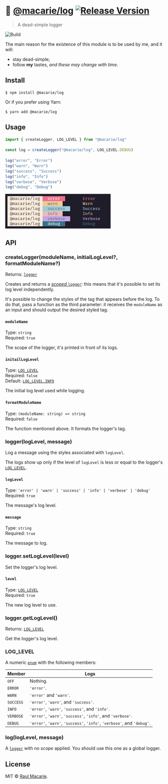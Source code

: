# 🍕 [@macarie/log](https://github.com/macarie/log) [![Release Version](https://img.shields.io/npm/v/macarie/log?label=&color=0080FF)](https://www.npmjs.com/package/@macarie/log)

> A dead-simple logger

![Build](https://github.com/macarie/log/workflows/test/badge.svg)

The main reason for the existence of this module is to be used by me, and it will:

- stay dead-simple;
- follow **my** tastes, _and these may change with time_.

## Install

```console
$ npm install @macarie/log
```

Or if you prefer using Yarn:

```console
$ yarn add @macarie/log
```

## Usage

```javascript
import { createLogger, LOG_LEVEL } from "@macarie/log"

const log = createLogger("@macarie/log", LOG_LEVEL.DEBUG)

log("error", "Error")
log("warn", "Warn")
log("success", "Success")
log("info", "Info")
log("verbose", "Verbose")
log("debug", "Debug")
```

![logs printed](./media/log-output.png)

## API

### createLogger(moduleName, initialLogLevel?, formatModuleName?)

Returns: [`logger`](<(#loggerlogtype-message)>)

Creates and returns a [_scoped_ `logger`](#loggerlogtype-message): this means that it's possible to set its log level independently.

It's possible to change the styles of the tag that appears before the log. To do that, pass a function as the third parameter: it receives the `moduleName` as an input and should output the desired styled tag.

#### `moduleName`

Type: `string`<br>
Required: `true`

The scope of the logger, it's printed in front of its logs.

#### `initailLogLevel`

Type: [`LOG_LEVEL`](#log_level)<br>
Required: `false`<br>
Default: [`LOG_LEVEL.INFO`](#log_level)

The initial log level used while logging.

#### `formatModuleName`

Type: `(moduleName: string) => string`<br>
Required: `false`

The function mentioned above. It formats the logger's tag.

### logger(logLevel, message)

Log a message using the styles associated with `logLevel`.

The logs show up only if the level of `logLevel` is less or equal to the logger's [`LOG_LEVEL`](#log_level).

#### `logLevel`

Type: `'error' | 'warn' | 'success' | 'info' | 'verbose' | 'debug'`<br>
Required: `true`

The message's log level.

#### `message`

Type: `string`<br>
Required: `true`

The message to log.

### logger.setLogLevel(level)

Set the logger's log level.

#### `level`

Type: [`LOG_LEVEL`](#log_level)<br>
Required: `true`

The new log level to use.

### logger.getLogLevel()

Returns: [`LOG_LEVEL`](#log_level)

Get the logger's log level.

### LOG_LEVEL

A numeric [`enum`](https://www.typescriptlang.org/docs/handbook/enums.html) with the following members:

| Member    | Logs                                                                    |
| --------- | ----------------------------------------------------------------------- |
| `OFF`     | Nothing.                                                                |
| `ERROR`   | `'error'`.                                                              |
| `WARN`    | `'error'` and `'warn'`.                                                 |
| `SUCCESS` | `'error'`, `'warn'`, and `'success'`.                                   |
| `INFO`    | `'error'`, `'warn'`, `'success'`, and `'info'`.                         |
| `VERBOSE` | `'error'`, `'warn'`, `'success'`, `'info'`, and `'verbose'`.            |
| `DEBUG`   | `'error'`, `'warn'`, `'success'`, `'info'`, `'verbose'`, and `'debug'`. |

### log(logLevel, message)

A [`logger`](<(#loggerlogtype-message)>) with no _scope_ applied. You should use this one as a global logger.

## License

MIT © [Raul Macarie](https://macarie.me).
